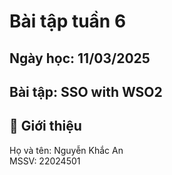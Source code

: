 # Bài tập tuần 6
## Ngày học: 11/03/2025
## Bài tập: SSO with WSO2

## 📌 Giới thiệu
Họ và tên: Nguyễn Khắc An\
MSSV: 22024501


